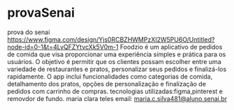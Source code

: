# provaSenai
 prova do senai
https://www.figma.com/design/Yjs0RCBZHWMPzXI2W5PU6O/Untitled?node-id=0-1&t=4LyQFZYtvcXk5V0m-1
 Foodzio é um aplicativo de pedidos de comida que visa proporcionar uma experiência simples e prática para os usuários. O objetivo é permitir que os
 clientes possam escolher entre uma variedade de restaurantes e pratos, personalizar seus pedidos e finalizá-los rapidamente. O app inclui funcionalidades como categorias de comida, 
 detalhamento dos pratos, opções de personalização e finalização de pedidos com carrinho de compras.
 tecnologias utilizadas:figma,pinterest e removdor de fundo.
 maria clara teles
 email: maria.c.silva481@aluno.senai.br
